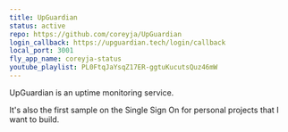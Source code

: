 ```yaml
---
title: UpGuardian
status: active
repo: https://github.com/coreyja/UpGuardian
login_callback: https://upguardian.tech/login/callback
local_port: 3001
fly_app_name: coreyja-status
youtube_playlist: PL0FtqJaYsqZ17ER-ggtuKucutsQuz46mW
---
```


UpGuardian is an uptime monitoring service.

It's also the first sample on the Single Sign On for personal projects that I want to build.
